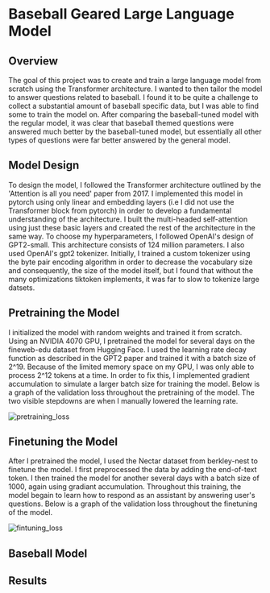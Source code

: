 # Baseball Geared Large Language Model

## Overview
The goal of this project was to create and train a large language model from scratch using the Transformer architecture. I wanted to then tailor the model to answer questions related to baseball. I found it to be quite a challenge to collect a substantial amount of baseball specific data, but I was able to find some to train the model on. After comparing the baseball-tuned model with the regular model, it was clear that baseball themed questions were answered much better by the baseball-tuned model, but essentially all other types of questions were far better answered by the general model. 

## Model Design
To design the model, I followed the Transformer architecture outlined by the 'Attention is all you need' paper from 2017. I implemented this model in pytorch using only linear and embedding layers (i.e I did not use the Transformer block from pytorch) in order to develop a fundamental understanding of the architecture. I built the multi-headed self-attention using just these basic layers and created the rest of the architecture in the same way. To choose my hyperparameters, I followed OpenAI's design of GPT2-small. This architecture consists of 124 million parameters. I also used OpenAI's gpt2 tokenizer. Initially, I trained a custom tokenizer using the byte pair encoding algorithm in order to decrease the vocabulary size and consequently, the size of the model itself, but I found that without the many optimizations tiktoken implements, it was far to slow to tokenize large datsets.

## Pretraining the Model
I initialized the model with random weights and trained it from scratch. Using an NVIDIA 4070 GPU, I pretrained the model for several days on the fineweb-edu dataset from Hugging Face. I used the learning rate decay function as described in the GPT2 paper and trained it with a batch size of 2^19. Because of the limited memory space on my GPU, I was only able to process 2^12 tokens at a time. In order to fix this, I implemented gradient accumulation to simulate a larger batch size for training the model. Below is a graph of the validation loss throughout the pretraining of the model. The two visible stepdowns are when I manually lowered the learning rate.

![pretraining_loss](https://github.com/user-attachments/assets/1943d27e-6b54-4abf-b424-5708b302df47)

## Finetuning the Model
After I pretrained the model, I used the Nectar dataset from berkley-nest to finetune the model. I first preprocessed the data by adding the end-of-text token. I then trained the model for another several days with a batch size of 1000, again using gradiant accumulation. Throughout this training, the model begain to learn how to respond as an assistant by answering user's questions. Below is a graph of the validation loss throughout the finetuning of the model.

![fintuning_loss](https://github.com/user-attachments/assets/a16ad6e1-c5ac-4cd0-82be-36974755580d)

## Baseball Model

## Results
